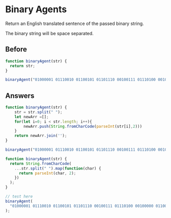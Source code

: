 # Binary Agents
Return an English translated sentence of the passed binary string.

The binary string will be space separated.

## Before
```javascript
function binaryAgent(str) {
  return str;
}

binaryAgent("01000001 01110010 01100101 01101110 00100111 01110100 00100000 01100010 01101111 01101110 01100110 01101001 01110010 01100101 01110011 00100000 01100110 01110101 01101110 00100001 00111111");
```

## Answers
```javascript
function binaryAgent(str) {
    str = str.split(" ");
    let newArr =[];
    for(let i=0; i < str.length; i++){
        newArr.push(String.fromCharCode(parseInt(str[i],2)))
    }    
    return newArr.join('');
}

binaryAgent("01000001 01110010 01100101 01101110 00100111 01110100 00100000 01100010 01101111 01101110 01100110 01101001 01110010 01100101 01110011 00100000 01100110 01110101 01101110 00100001 00111111");
```
```javascript
function binaryAgent(str) {
  return String.fromCharCode(
    ...str.split(" ").map(function(char) {
      return parseInt(char, 2);
    })
  );
}

// test here
binaryAgent(
  "01000001 01110010 01100101 01101110 00100111 01110100 00100000 01100010 01101111 01101110 01100110 01101001 01110010 01100101 01110011 00100000 01100110 01110101 01101110 00100001 00111111"
);
```
